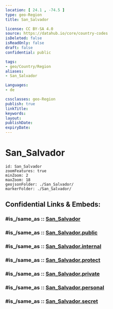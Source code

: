 ```yaml
---
location: [ 24.1 , -74.5 ] 
type: geo-Region
title: San_Salvador

license: CC BY-SA 4.0
source: https://datahub.io/core/country-codes
isDeleted: false
isReadOnly: false
draft: false
confidential: public

tags:
- geo/Country/Region
aliases:
- San_Salvador

Languages:
- de

cssclasses: geo-Region
publish: true
linkTitle: 
keywords: 
layout: 
publishDate: 
expiryDate: 
---
```


# San_Salvador

```leaflet
id: San_Salvador
zoomFeatures: true 
minZoom: 2 
maxZoom: 18
geojsonFolder: ./San_Salvador/
markerFolder: ./San_Salvador/
```


## Confidential Links & Embeds: 

### #is_/same_as :: [San_Salvador](/_Standards/Earth/Continent/America~Caribbean/Bahamas/Districts~Bahamas/San_Salvador.md) 

### #is_/same_as :: [San_Salvador.public](/_public/Earth/Continent/America~Caribbean/Bahamas/Districts~Bahamas/San_Salvador.public.md) 

### #is_/same_as :: [San_Salvador.internal](/_internal/Earth/Continent/America~Caribbean/Bahamas/Districts~Bahamas/San_Salvador.internal.md) 

### #is_/same_as :: [San_Salvador.protect](/_protect/Earth/Continent/America~Caribbean/Bahamas/Districts~Bahamas/San_Salvador.protect.md) 

### #is_/same_as :: [San_Salvador.private](/_private/Earth/Continent/America~Caribbean/Bahamas/Districts~Bahamas/San_Salvador.private.md) 

### #is_/same_as :: [San_Salvador.personal](/_personal/Earth/Continent/America~Caribbean/Bahamas/Districts~Bahamas/San_Salvador.personal.md) 

### #is_/same_as :: [San_Salvador.secret](/_secret/Earth/Continent/America~Caribbean/Bahamas/Districts~Bahamas/San_Salvador.secret.md)

